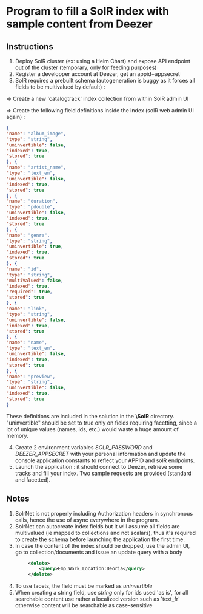 # Program to fill a SolR index with sample content from Deezer

## Instructions

1. Deploy SolR cluster (ex: using a Helm Chart) and expose API endpoint out of the cluster (temporary, only for feeding purposes)
2. Register a developper account at Deezer, get an appid+appsecret
3. SolR requires a prebuilt schema (autogeneration is buggy as it forces all fields to be multivalued by default) :

  => Create a new 'catalogtrack' index collection from within SolR admin UI

  => Create the following field definitions inside the index (solR web admin UI again) :
  ````json
{
  "name": "album_image",
  "type": "string",
  "uninvertible": false,
  "indexed": true,
  "stored": true
}, {
  "name": "artist_name",
  "type": "text_en",
  "uninvertible": false,
  "indexed": true,
  "stored": true
}, {
  "name": "duration",
  "type": "pdouble",
  "uninvertible": false,
  "indexed": true,
  "stored": true
}, {
  "name": "genre",
  "type": "string",
  "uninvertible": true,
  "indexed": true,
  "stored": true
}, {
  "name": "id",
  "type": "string",
  "multiValued": false,
  "indexed": true,
  "required": true,
  "stored": true
}, {
  "name": "link",
  "type": "string",
  "uninvertible": false,
  "indexed": true,
  "stored": true
}, {
  "name": "name",
  "type": "text_en",
  "uninvertible": false,
  "indexed": true,
  "stored": true
}, {
  "name": "preview",
  "type": "string",
  "uninvertible": false,
  "indexed": true,
  "stored": true
}
  ````
  These definitions are included in the solution in the **\SolR** directory. "uninvertible" should be set to true only on fields requiring facetting, since a lot of unique values (names, ids, etc.) would waste a huge amount of memory.
  
4. Create 2 environment variables *SOLR_PASSWORD* and *DEEZER_APPSECRET* with your personal information and update the console application constants to reflect your APPID and solR endpoints.
5. Launch the application : it should connect to Deezer, retrieve some tracks and fill your index. Two sample requests are provided (standard and facetted).  

## Notes
1. SolrNet is not properly including Authorization headers in synchronous calls, hence the use of async everywhere in the program.
2. SolrNet can autocreate index fields but it will assume all fields are multivalued (ie mapped to collections and not scalars), thus it's required to create the schema before launching the application the first time.
3. In case the content of the index should be dropped, use the admin UI, go to collection/documents and issue an update query with a body
````xml
        <delete>
            <query>Emp_Work_Location:Deoria</query>
        </delete>
````
4. To use facets, the field must be marked as *uninvertible*
5. When creating a string field, use *string* only for ids used 'as is', for all searchable content use rather a localized version such as 'text_fr' otherwise content will be searchable as case-sensitive
